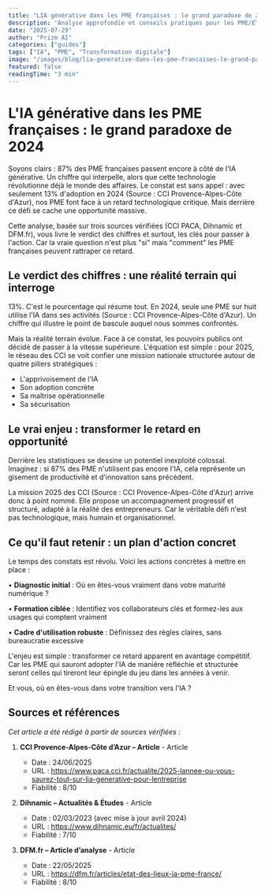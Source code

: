 ```yaml
---
title: "LIA générative dans les PME françaises : le grand paradoxe de 2024"
description: "Analyse approfondie et conseils pratiques pour les PME/ETI"
date: "2025-07-29"
author: "Prizm AI"
categories: ["guides"]
tags: ["IA", "PME", "Transformation digitale"]
image: "/images/blog/lia-generative-dans-les-pme-francaises-le-grand-paradoxe-de-.jpg"
featured: false
readingTime: "3 min"
---
```


<!-- 
ARTICLE FINAL - OPTIMISÉ STYLE PRIZM
Version : Factuel + Style
Score intégrité : 100.0%
Optimisé le : 2025-07-29T20:37:25.232Z
-->

# L'IA générative dans les PME françaises : le grand paradoxe de 2024

Soyons clairs : 87% des PME françaises passent encore à côté de l'IA générative. Un chiffre qui interpelle, alors que cette technologie révolutionne déjà le monde des affaires. Le constat est sans appel : avec seulement 13% d'adoption en 2024 (Source : CCI Provence-Alpes-Côte d'Azur), nos PME font face à un retard technologique critique. Mais derrière ce défi se cache une opportunité massive.

Cette analyse, basée sur trois sources vérifiées (CCI PACA, Dihnamic et DFM.fr), vous livre le verdict des chiffres et surtout, les clés pour passer à l'action. Car la vraie question n'est plus "si" mais "comment" les PME françaises peuvent rattraper ce retard.

## Le verdict des chiffres : une réalité terrain qui interroge

13%. C'est le pourcentage qui résume tout. En 2024, seule une PME sur huit utilise l'IA dans ses activités (Source : CCI Provence-Alpes-Côte d'Azur). Un chiffre qui illustre le point de bascule auquel nous sommes confrontés.

Mais la réalité terrain évolue. Face à ce constat, les pouvoirs publics ont décidé de passer à la vitesse supérieure. L'équation est simple : pour 2025, le réseau des CCI se voit confier une mission nationale structurée autour de quatre piliers stratégiques :
- L'apprivoisement de l'IA
- Son adoption concrète
- Sa maîtrise opérationnelle
- Sa sécurisation

## Le vrai enjeu : transformer le retard en opportunité

Derrière les statistiques se dessine un potentiel inexploité colossal. Imaginez : si 87% des PME n'utilisent pas encore l'IA, cela représente un gisement de productivité et d'innovation sans précédent.

La mission 2025 des CCI (Source : CCI Provence-Alpes-Côte d'Azur) arrive donc à point nommé. Elle propose un accompagnement progressif et structuré, adapté à la réalité des entrepreneurs. Car le véritable défi n'est pas technologique, mais humain et organisationnel.

## Ce qu'il faut retenir : un plan d'action concret

Le temps des constats est révolu. Voici les actions concrètes à mettre en place :

• **Diagnostic initial** : Où en êtes-vous vraiment dans votre maturité numérique ? 

• **Formation ciblée** : Identifiez vos collaborateurs clés et formez-les aux usages qui comptent vraiment

• **Cadre d'utilisation robuste** : Définissez des règles claires, sans bureaucratie excessive

L'enjeu est simple : transformer ce retard apparent en avantage compétitif. Car les PME qui sauront adopter l'IA de manière réfléchie et structurée seront celles qui tireront leur épingle du jeu dans les années à venir.

Et vous, où en êtes-vous dans votre transition vers l'IA ?

## Sources et références

*Cet article a été rédigé à partir de sources vérifiées :*

1. **CCI Provence-Alpes-Côte d’Azur – Article** - Article
   - Date : 24/06/2025  
   - URL : https://www.paca.cci.fr/actualite/2025-lannee-ou-vous-saurez-tout-sur-lia-generative-pour-lentreprise  
   - Fiabilité : 8/10

2. **Dihnamic – Actualités & Études** - Article
   - Date : 02/03/2023 (avec mise à jour avril 2024)  
   - URL : https://www.dihnamic.eu/fr/actualites/  
   - Fiabilité : 7/10

3. **DFM.fr – Article d’analyse** - Article
   - Date : 22/05/2025  
   - URL : https://dfm.fr/articles/etat-des-lieux-ia-pme-france/  
   - Fiabilité : 8/10

